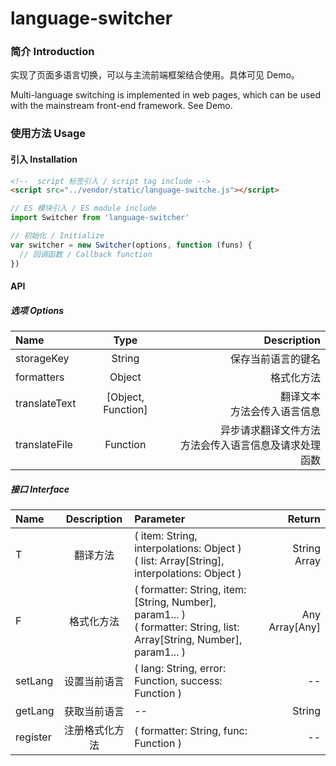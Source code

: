 # language-switcher

### 简介 Introduction

实现了页面多语言切换，可以与主流前端框架结合使用。具体可见 Demo。

Multi-language switching is implemented in web pages, which can be used with the mainstream front-end framework. See Demo.

### 使用方法 Usage

#### 引入 Installation

```html
<!--  script 标签引入 / script tag include -->
<script src="../vendor/static/language-switche.js"></script>
```

```javascript
// ES 模块引入 / ES module include
import Switcher from 'language-switcher'
```

```javascript
// 初始化 / Initialize
var switcher = new Switcher(options, function (funs) {
  // 回调函数 / Callback function
})
```

#### API

##### 选项 Options

Name | Type | Description
:- | :-: | -:
storageKey | String | 保存当前语言的键名
formatters | Object | 格式化方法
translateText | [Object, Function] | 翻译文本<br>方法会传入语言信息
translateFile | Function | 异步请求翻译文件方法<br>方法会传入语言信息及请求处理函数

##### 接口 Interface

Name | Description | Parameter | Return
:- |:-:| :- | -:
T | 翻译方法 |( item: String, interpolations: Object )<br>( list: Array[String], interpolations: Object ) | String<br>Array
F | 格式化方法 |( formatter: String, item: [String, Number], param1... )<br>( formatter: String, list: Array[String, Number], param1... ) | Any<br>Array[Any]
setLang | 设置当前语言 | ( lang: String, error: Function, success: Function ) | --
getLang | 获取当前语言 | -- | String
register | 注册格式化方法 | ( formatter: String, func: Function ) | --
